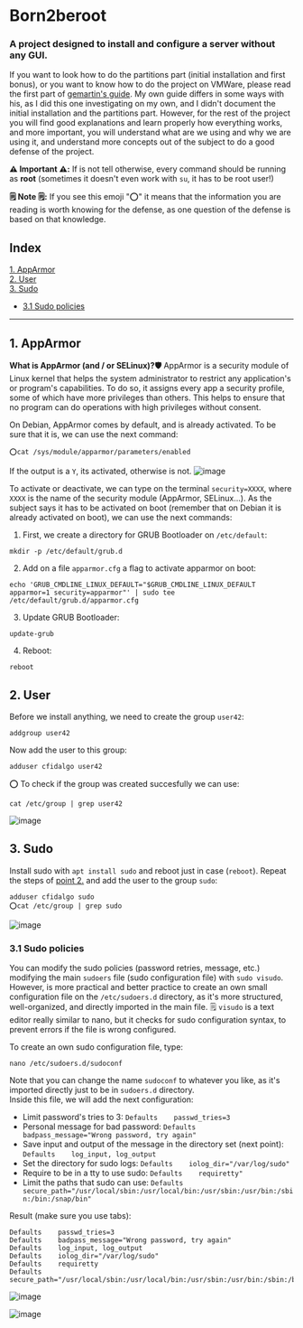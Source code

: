 # Born2beroot
### A project designed to install and configure a server without any GUI.

If you want to look how to do the partitions part (initial installation and first bonus), or you want to know how to do the project on VMWare, please read the first part of [gemartin's guide](https://github.com/gemartin99/Born2beroot-Tutorial). My own guide differs in some ways with his, as I did this one investigating on my own, and I didn't document the initial installation and the partitions part. However, for the rest of the project you will find good explanations and learn properly how everything works, and more important, you will understand what are we using and why we are using it, and understand more concepts out of the subject to do a good defense of the project.  

**⚠️ Important ⚠️:** If is not tell otherwise, every command should be running as **root** (sometimes it doesn't even work with `su`, it has to be root user!)  

**🗒️ Note 🗒️:** If you see this emoji "⭕" it means that the information you are reading is worth knowing for the defense, as one question of the defense is based on that knowledge.


## Index
[1. AppArmor](#1-AppArmor)  
[2. User](#2-User)  
[3. Sudo](#3-Sudo)  
 - [3.1 Sudo policies](#31-Sudo-policies)

---


## 1. AppArmor
**What is AppArmor (and / or SELinux)?🛡** AppArmor is a security module of Linux kernel that helps the system administrator to restrict any application's or program's capabilities. To do so, it assigns every app a security profile, some of which have more privileges than others. This helps to ensure that no program can do operations with high privileges without consent.

On Debian, AppArmor comes by default, and is already activated. To be sure that it is, we can use the next command:  
~~~
⭕cat /sys/module/apparmor/parameters/enabled
~~~
If the output is a `Y`, its activated, otherwise is not.
![image](https://github.com/ChristianFidalgoAreste/Born2beroot/assets/113194238/782f3e67-c7b3-4d70-bfd2-64216c0c9e09)


To activate or deactivate, we can type on the terminal `security=XXXX`, where `XXXX` is the name of the security module (AppArmor, SELinux...).
As the subject says it has to be activated on boot (remember that on Debian it is already activated on boot), we can use the next commands:
1. First, we create a directory for GRUB Bootloader on `/etc/default`:
~~~
mkdir -p /etc/default/grub.d
~~~
2. Add on a file `apparmor.cfg` a flag to activate apparmor on boot:
~~~
echo 'GRUB_CMDLINE_LINUX_DEFAULT="$GRUB_CMDLINE_LINUX_DEFAULT apparmor=1 security=apparmor"' | sudo tee /etc/default/grub.d/apparmor.cfg
~~~
3. Update GRUB Bootloader:
~~~
update-grub
~~~
4. Reboot:
~~~
reboot
~~~


## 2. User
Before we install anything, we need to create the group `user42`:
~~~
addgroup user42
~~~
Now add the user to this group:
~~~
adduser cfidalgo user42
~~~
⭕ To check if the group was created succesfully we can use:
~~~
cat /etc/group | grep user42
~~~
![image](https://github.com/ChristianFidalgoAreste/Born2beroot/assets/113194238/50cbe33f-bcb8-47b4-88e1-c3455d1fcfe8)


## 3. Sudo
Install sudo with `apt install sudo` and reboot just in case (`reboot`).
Repeat the steps of [point 2.](#2.-User) and add the user to the group `sudo`:
~~~
adduser cfidalgo sudo
⭕cat /etc/group | grep sudo
~~~
![image](https://github.com/ChristianFidalgoAreste/Born2beroot/assets/113194238/6d29080a-a969-4378-b10f-8be352055791)

### 3.1 Sudo policies
You can modify the sudo policies (password retries, message, etc.) modifying the main `sudoers` file (sudo configuration file) with `sudo visudo`.  
However, is more practical and better practice to create an own small configuration file on the `/etc/sudoers.d` directory, as it's more structured, well-organized, and directly imported in the main file.
🗒️ `visudo` is a text editor really similar to nano, but it checks for sudo configuration syntax, to prevent errors if the file is wrong configured.  

To create an own sudo configuration file, type:
~~~
nano /etc/sudoers.d/sudoconf
~~~
Note that you can change the name `sudoconf` to whatever you like, as it's imported directly just to be in `sudoers.d` directory.  
Inside this file, we will add the next configuration:  
 - Limit password's tries to 3: `Defaults    passwd_tries=3`
 - Personal message for bad password: `Defaults    badpass_message="Wrong password, try again"`
 - Save input and output of the message in the directory set (next point): `Defaults    log_input, log_output`
 - Set the directory for sudo logs: `Defaults    iolog_dir="/var/log/sudo"`
 - Require to be in a tty to use sudo: `Defaults    requiretty"`
 - Limit the paths that sudo can use: `Defaults    secure_path="/usr/local/sbin:/usr/local/bin:/usr/sbin:/usr/bin:/sbin:/bin:/snap/bin"`

Result (make sure you use tabs):
~~~
Defaults    passwd_tries=3
Defaults    badpass_message="Wrong password, try again"
Defaults    log_input, log_output
Defaults    iolog_dir="/var/log/sudo"
Defaults    requiretty
Defaults    secure_path="/usr/local/sbin:/usr/local/bin:/usr/sbin:/usr/bin:/sbin:/bin:/snap/bin"
~~~
![image](https://github.com/ChristianFidalgoAreste/Born2beroot/assets/113194238/a47829c1-ad6d-4932-a292-a64f06a6fcf8)

![image](https://github.com/ChristianFidalgoAreste/Born2beroot/assets/113194238/1106d53f-6d10-49bc-aae6-d4b75fb3c8df)
